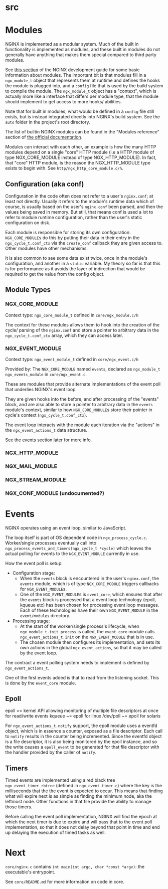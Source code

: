 # src

# Modules

NGINX is implemented as a modular system. Much of the built in functionality is
implemented as modules, and these built in modules do not generally have
anything that makes them special compared to third party modules.

See [this section](http://nginx.org/en/docs/dev/development_guide.html#Modules)
of the NGINX development guide for some basic information about modules. The
important bit is that modules fill in a `ngx_module_t` object that represents them
at runtime and defines the hooks the module is plugged into, and a `config` file
that is used by the build system to compile the module. The `ngx_module_t` object
has a "context", which is actually more like a interface that differs
per module type, that the module should implement to get access to more hooks/
abilities.

Note that for built in modules, what would be defined in a `config` file still exists, but is
instead integrated directly into NGINX's build system. See the `auto` folder in the project's root directory.

The list of builtin NGINX modules can be found in the "Modules reference" section of [the official documentation](https://nginx.org/en/docs/).

Modules can interact with each other, an example is how the many HTTP
modules depend on a single "core" HTTP module (i.e a HTTP module of type NGX_CORE_MODULE
instead of type NGX_HTTP_MODULE).
In fact, that "core" HTTP module, is the reason the NGX_HTTP_MODULE type exists to begin with.
See `http/ngx_http_core_module.c/h`.

## Configuration (aka conf)

Configuration in the code often does not refer to a user's `nginx.conf`; at least not directly.
Usually it refers to the module's runtime data which of course,
is usually based on the user's `nginx.conf` been parsed, and then the values
being saved in memory. But still, that means conf is used a lot to refer to module runtime configuration,
rather than the user's static configuration on disk.

Each module is responsible for storing its own configuration. `NGX_CORE_MODULE`s
do this by putting their data in their entry in the `ngx_cycle_t.conf_ctx` via
the `create_conf` callback they are given access to. Other modules have other
mechanisms.

It is also common to see some data exist twice, once in the module's configuration,
and another in a `static` variable.
My theory so far is that this is for performance as it avoids the layer of indirection that would be required to get the value from the config object.

## Module Types

### NGX_CORE_MODULE

Context type: `ngx_core_module_t` defined in `core/ngx_module.c/h`

The context for these modules allows them to hook into the creation of the cycle/
parsing of the `nginx.conf` and store a pointer to arbitrary data in the
`ngx_cycle_t.conf_ctx` array, which they can access later.

### NGX_EVENT_MODULE

Context type: `ngx_event_module_t` defined in `core/ngx_event.c/h`

Provided by: The `NGX_CORE_MODULE` named `events`, declared as `ngx_module_t  ngx_events_module` in `core/ngx_event.c`.

These are modules that provide alternate implementations of the event poll that underlies
NGINX's event loop.

They are given hooks into the before, and after processing of the "events" block,
and are also able to store a pointer to arbitrary data in the `events` module's
context, similar to how `NGX_CORE_MODULE`s store their pointer in cycle's context (`ngx_cycle_t.conf_ctx`).

The event loop interacts with the module each iteration via the "actions" in the
`ngx_event_actions_t` data structure.

See the [events](#events) section later for more info.

### NGX_HTTP_MODULE

### NGX_MAIL_MODULE

### NGX_STREAM_MODULE

### NGX_CONF_MODULE (undocumented?)

# Events

NGINX operates using an event loop, similar to JavaScript.

The loop itself is part of OS dependent code in `ngx_process_cycle.c`.
Worker/single processes eventually call into `ngx_process_events_and_timers(ngx_cycle_t *cycle)` which
leaves the actual polling for events to the `NGX_EVENT_MODULE` currently in use.

How the event poll is setup:
* Configuration stage:
    * When the `events` block is encountered in the user's `nginx.conf`, the `events` module,
    which is of type `NGX_CORE_MODULE` triggers callbacks for `NGX_EVENT_MODULE`s.
    * One of the `NGX_EVENT_MODULE`s is `event_core`, which ensures that after the `events`
    block is processed that a event loop technology (epoll, kqueue etc) has been chosen
    for processing event loop messages. Each of these technologies have their own
    `NGX_EVENT_MODULE` in the `event/modules` directory.
* Processing stage:
    * At the start of the worker/single process's lifecycle, when `ngx_module_t.init_process`
    is called, the `event_core` module calls `ngx_event_actions_t.init` on the `NGX_EVENT_MODULE`
    that is in use.
    * The chosen module then configures its implementation, and sets its own actions
    in the global `ngx_event_actions`, so that it may be called by the event loop.

The contract a event polling system needs to implement is defined by `ngx_event_actions_t`.

One of the first events added is that to read from the listening socket.
This is done by the `event_core` module.

## Epoll

epoll == kernel API allowing monitoring of multiple file descriptors at once for read/write events
kqueue ~= epoll for linux
/dev/poll ~= epoll for solaris

For `ngx_event_actions_t.notify` support, the epoll module uses a eventfd object, which is in essence a counter,
exposed as a file descriptor.
Each call to `notify` results in the counter being incremented.
Since the eventfd object is a file descriptor, it is also being monitored by the epoll instance,
and so the write causes a `epoll_event` to be generated for that file descriptor with the handler provided by the caller of `notify`.

## Timers

Timed events are implemented using a red black tree `ngx_event_timer_rbtree` (defined in `ngx_event_timer.c`)
where the key is the milliseconds that the the event is expected to occur.
This means that finding what will expire next is as simple as finding
the minimum node, aka the leftmost node. Other functions in that file provide the ability to manage those timers.

Before calling the event poll implementation, NGINX will find the epoch at which the
next timer is due to expire and will pass that to the event poll implementation,
so that it does not delay beyond that point in time and end up delaying the execution
of timed tasks as well.

# Next

`core/nginx.c` contains `int main(int argc, char *const *argv)`: the executable's entrypoint.

See `core/README.md` for more information on code in core.
